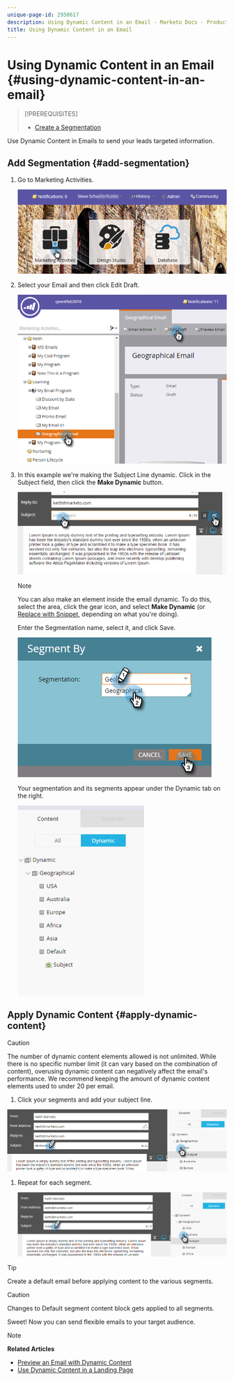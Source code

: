 ```yaml
---
unique-page-id: 2950617
description: Using Dynamic Content in an Email - Marketo Docs - Product Documentation
title: Using Dynamic Content in an Email
---
```


# Using Dynamic Content in an Email {#using-dynamic-content-in-an-email}

>[!PREREQUISITES]
>
>* [Create a Segmentation](../../../../product-docs/personalization/segmentation-and-snippets/segmentation/create-a-segmentation.md)
>

Use Dynamic Content in Emails to send your leads targeted information. 

## Add Segmentation {#add-segmentation}

1. Go to Marketing Activities.

   ![](assets/login-marketing-activities.png)

1. Select your Email and then click Edit Draft.

   ![](assets/1.2.png)

1. In this example we're making the Subject Line dynamic. Click in the Subject field, then click the **Make Dynamic** button.

   ![](assets/1.3.png)

   >[!NOTE]
   >
   >You can also make an element inside the email dynamic. To do this, select the area, click the gear icon, and select **Make Dynamic** (or [Replace with Snippet](../../../../product-docs/personalization/segmentation-and-snippets/snippets/create-a-snippet.md), depending on what you're doing).

   Enter the Segmentation name, select it, and click Save.

   ![](assets/1.4.png)

   Your segmentation and its segments appear under the Dynamic tab on the right.

   ![](assets/1.5.png)

## Apply Dynamic Content {#apply-dynamic-content}

>[!CAUTION]
>
>The number of dynamic content elements allowed is not unlimited. While there is no specific number limit (it can vary based on the combination of content), overusing dynamic content can negatively affect the email's performance. We recommend keeping the amount of dynamic content elements used to under 20 per email.

1. Click your segments and add your subject line. 

![](assets/2.1.png)

1. Repeat for each segment.

   ![](assets/2.2.png)

>[!TIP]
>
>Create a default email before applying content to the various segments.

>[!CAUTION]
>
>Changes to Default segment content block gets applied to all segments. 

Sweet! Now you can send flexible emails to your target audience. 

>[!NOTE]
>
>**Related Articles**
>
>* [Preview an Email with Dynamic Content](preview-an-email-with-dynamic-content.md)
>* [Use Dynamic Content in a Landing Page](../../../../product-docs/demand-generation/landing-pages/free-form-landing-pages/use-dynamic-content-in-a-free-form-landing-page.md)
>

